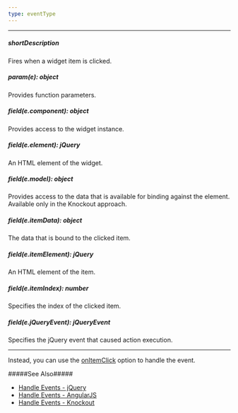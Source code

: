 ```yaml
---
type: eventType
---
```

---
##### shortDescription
Fires when a widget item is clicked.

##### param(e): object
Provides function parameters.

##### field(e.component): object
Provides access to the widget instance.

##### field(e.element): jQuery
An HTML element of the widget.

##### field(e.model): object
Provides access to the data that is available for binding against the element. Available only in the Knockout approach.

##### field(e.itemData): object
The data that is bound to the clicked item.

##### field(e.itemElement): jQuery
An HTML element of the item.

##### field(e.itemIndex): number
Specifies the index of the clicked item.

##### field(e.jQueryEvent): jQueryEvent
Specifies the jQuery event that caused action execution.

---
Instead, you can use the [onItemClick](/api-reference/10%20UI%20Widgets/CollectionWidget/1%20Configuration/onItemClick.md '{basewidgetpath}/Configuration/#onItemClick') option to handle the event.

#####See Also#####
- [Handle Events - jQuery](/concepts/00%20Getting%20Started/10%20Widget%20Basics%20-%20jQuery/15%20Handle%20Events.md '/Documentation/Guide/Getting_Started/Widget_Basics_-_jQuery/Handle_Events/')
- [Handle Events - AngularJS](/concepts/00%20Getting%20Started/20%20Widget%20Basics%20-%20AngularJS/15%20Handle%20Events.md '/Documentation/Guide/Getting_Started/Widget_Basics_-_AngularJS/Handle_Events/')
- [Handle Events - Knockout](/concepts/00%20Getting%20Started/25%20Widget%20Basics%20-%20Knockout/15%20Handle%20Events.md '/Documentation/Guide/Getting_Started/Widget_Basics_-_Knockout/Handle_Events/')